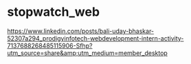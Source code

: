 # stopwatch_web
https://www.linkedin.com/posts/bali-uday-bhaskar-52307a294_prodigyinfotech-webdevelopment-intern-activity-7137688268485115906-Sfhp?utm_source=share&amp;utm_medium=member_desktop
